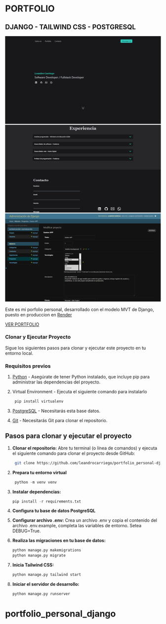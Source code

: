 # PORTFOLIO 
## DJANGO - TAILWIND CSS - POSTGRESQL

![captura de pantalla](screenshot1.png)
![captura de pantalla](screenshot2.png)
![captura de pantalla](screenshot3.png)


Este es mi porfolio personal, desarrollado con el modelo MVT de Django, puesto en produccion en [Render](https://render.com/)

[VER PORTFOLIO](https://portfolio-leandro-carriego.site/)

### Clonar y Ejecutar Proyecto

Sigue los siguientes pasos para clonar y ejecutar este proyecto en tu entorno local.

### Requisitos previos

1. [Python](https://www.python.org/) - Asegúrate de tener Python instalado, que incluye pip para administrar las dependencias del proyecto.
   
2. Virtual Environment - Ejecuta el siguiente comando para instalarlo
   
   ```python data-copyable
    pip install virtualenv

3. [PostgreSQL](https://www.postgresql.org/) - Necesitarás esta base datos.

4. [Git](https://git-scm.com/) - Necesitarás Git para clonar el repositorio.

## Pasos para clonar y ejecutar el proyecto

1. **Clonar el repositorio:**
   Abre tu terminal (o línea de comandos) y ejecuta el siguiente comando para clonar el proyecto desde GitHub:

   ```bash data-copyable
    git clone https://github.com/leandrocarriego/portfolio_personal-django.git

2. **Prepara tu entorno virtual** 
  
   ```python data-copyable
    python -m venv venv

3. **Instalar dependencias:**
    
    ```python data-copyable
    pip install -r requirements.txt

4. **Configura tu base de datos PostgreSQL**

5. **Configurar archivo .env:**
   Crea un archivo .env y copia el contenido del archivo .env.example, completa las variables de entorno.
   Setea DEBUG=True.

6. **Realiza las migraciones en tu base de datos:**

    ```python data-copyable
    python manage.py makemigrations
    python manage.py migrate

6. **Inicia Tailwind CSS:**

    ```bash data-copyable
    python manage.py tailwind start

6. **Iniciar el servidor de desarrollo:**

    ```bash data-copyable
    python manage.py runserver

# portfolio_personal_django
